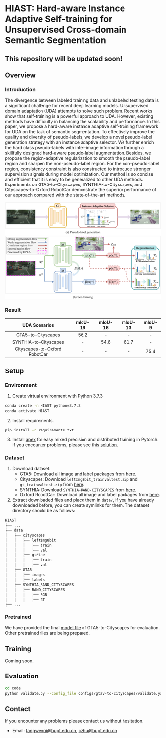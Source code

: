 # HIAST: Hard-aware Instance Adaptive Self-training for Unsupervised Cross-domain Semantic Segmentation

## This repository will be updated soon!

## Overview

### Introduction

The divergence between labeled training data and unlabeled testing data is a significant challenge for recent deep learning models. Unsupervised domain adaptation (UDA) attempts to solve such problem. Recent works show that self-training is a powerful approach to UDA. However, existing methods have difficulty in balancing the scalability and performance. In this paper, we propose a hard-aware instance adaptive self-training framework for UDA on the task of semantic segmentation. To effectively improve the quality and diversity of pseudo-labels, we develop a novel pseudo-label generation strategy with an instance adaptive selector. We further enrich the hard class pseudo-labels with inter-image information through a skillfully designed hard-aware pseudo-label augmentation. Besides, we propose the region-adaptive regularization to smooth the pseudo-label region and sharpen the non-pseudo-label region. For the non-pseudo-label region, consistency constraint is also constructed to introduce stronger supervision signals during model optimization. Our method is so concise and efficient that it is easy to be generalized to other UDA methods. Experiments on GTA5-to-Cityscapes, SYNTHIA-to-Cityscapes, and Cityscapes-to-Oxford RobotCar demonstrate the superior performance of our approach compared with the state-of-the-art methods.

<img src="imgs/framework.png" alt="framework" style="zoom: 80%;" />

### Result

|        UDA  Scenarios         | mIoU-19 | mIoU-16 | mIoU-13 | mIoU-9 |
| :---------------------------: | :-----: | :-----: | :-----: | :----: |
|      GTA5-to-Cityscapes       |  56.2   |    -    |    -    |   -    |
|     SYNTHIA-to-Cityscapes     |    -    |  54.6   |  61.7   |   -    |
| Cityscapes-to-Oxford RobotCar |    -    |    -    |    -    |  75.4  |

## Setup

### Environment

1. Create virtual environment with Python 3.7.3

```bash
conda create -n HIAST python=3.7.3
conda activate HIAST
```

2. Install requirements.

```bash
pip install -r requirements.txt
```

3. Install [apex](https://github.com/NVIDIA/apex#linux) for easy mixed precision and distributed training in Pytorch. If you encounter problems, please see this [solution](https://github.com/NVIDIA/apex/issues/802#issuecomment-618699214).

### Dataset

1. Download dataset.
   - GTA5: Download all image and label packages from [here](https://download.visinf.tu-darmstadt.de/data/from_games/).
   - Cityscapes: Download `leftImg8bit_trainvaltest.zip` and `gt_trainvaltest.zip` from [here](https://www.cityscapes-dataset.com/downloads/).
   - SYNTHIA: Download `SYNTHIA-RAND-CITYSCAPES` from [here](http://synthia-dataset.net/downloads/).
   - Oxford RobotCar: Download all image and label packages from [here](https://www.nec-labs.com/~mas/adapt-seg/adapt-seg.html).
2. Extract downloaded files and place them in `data/`, if you have already downloaded before, you can create symlinks for them. The dataset directory should be as follows:

```
HIAST
├── ...
├── data
│   ├── cityscapes
│   │   ├── leftImg8bit
│   │   │   ├── train
│   │   │   ├── val
│   │   ├── gtFine
│   │   │   ├── train
│   │   │   ├── val
│   ├── GTA5
│   │   ├── images
│   │   ├── labels
│   ├── SYNTHIA_RAND_CITYSCAPES
│   │   ├── RAND_CITYSCAPES
│   │   │   ├── RGB
│   │   │   ├── GT
├── ...
```

### Pretrained

We have provided the final [model file](https://drive.google.com/drive/folders/1-qdT1JqV0XKsk8h_b8zo7tPfF1o0b5Er?usp=sharing) of GTA5-to-Cityscapes for evaluation. Other pretrained files are being prepared.

## Training

Coming soon.

## Evaluation

```bash
cd code
python validate.py --config_file configs/gtav-to-cityscapes/validate.yaml --resume_from pretrained/gtav-to-cityscapes/HIAST_final.pth --color_mask_dir_path ../outputs
```

## Contact

If you encounter any problems please contact us without hesitation.

- Email: tangwenqi@bupt.edu.cn, czhu@bupt.edu.cn
